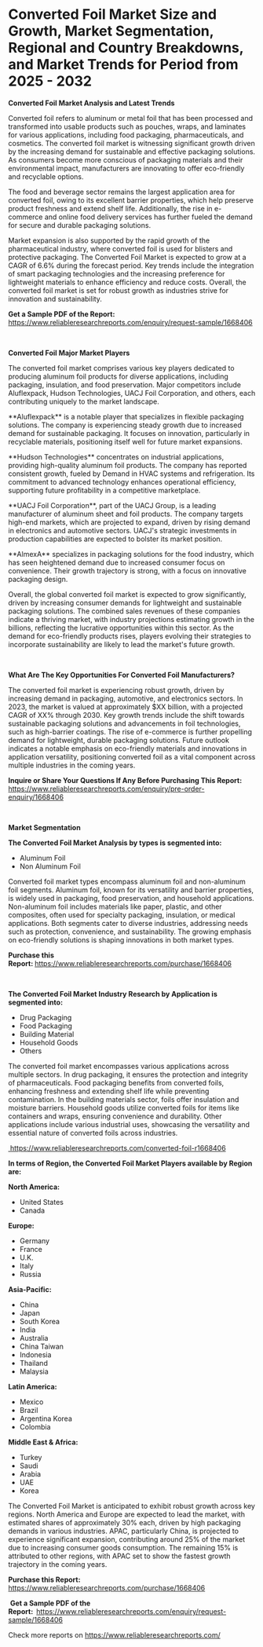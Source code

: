 <p><h1>Converted Foil Market Size and Growth, Market Segmentation, Regional and Country Breakdowns, and Market Trends for Period from 2025 -  2032</h1></p><p><strong>Converted Foil Market Analysis and Latest Trends</strong></p>
<p><p>Converted foil refers to aluminum or metal foil that has been processed and transformed into usable products such as pouches, wraps, and laminates for various applications, including food packaging, pharmaceuticals, and cosmetics. The converted foil market is witnessing significant growth driven by the increasing demand for sustainable and effective packaging solutions. As consumers become more conscious of packaging materials and their environmental impact, manufacturers are innovating to offer eco-friendly and recyclable options.</p><p>The food and beverage sector remains the largest application area for converted foil, owing to its excellent barrier properties, which help preserve product freshness and extend shelf life. Additionally, the rise in e-commerce and online food delivery services has further fueled the demand for secure and durable packaging solutions.</p><p>Market expansion is also supported by the rapid growth of the pharmaceutical industry, where converted foil is used for blisters and protective packaging. The Converted Foil Market is expected to grow at a CAGR of 6.6% during the forecast period. Key trends include the integration of smart packaging technologies and the increasing preference for lightweight materials to enhance efficiency and reduce costs. Overall, the converted foil market is set for robust growth as industries strive for innovation and sustainability.</p></p>
<p><strong>Get a Sample PDF of the Report:&nbsp;</strong> <a href="https://www.reliableresearchreports.com/enquiry/request-sample/1668406?utm_campaign=2253&utm_medium=2&utm_source=Github&utm_content=ia&utm_term=04042025&utm_id=converted-foil">https://www.reliableresearchreports.com/enquiry/request-sample/1668406</a></p>
<p>&nbsp;</p>
<p><strong>Converted Foil Major Market Players</strong></p>
<p><p>The converted foil market comprises various key players dedicated to producing aluminum foil products for diverse applications, including packaging, insulation, and food preservation. Major competitors include Aluflexpack, Hudson Technologies, UACJ Foil Corporation, and others, each contributing uniquely to the market landscape.</p><p>**Aluflexpack** is a notable player that specializes in flexible packaging solutions. The company is experiencing steady growth due to increased demand for sustainable packaging. It focuses on innovation, particularly in recyclable materials, positioning itself well for future market expansions.</p><p>**Hudson Technologies** concentrates on industrial applications, providing high-quality aluminum foil products. The company has reported consistent growth, fueled by Demand in HVAC systems and refrigeration. Its commitment to advanced technology enhances operational efficiency, supporting future profitability in a competitive marketplace.</p><p>**UACJ Foil Corporation**, part of the UACJ Group, is a leading manufacturer of aluminum sheet and foil products. The company targets high-end markets, which are projected to expand, driven by rising demand in electronics and automotive sectors. UACJ's strategic investments in production capabilities are expected to bolster its market position.</p><p>**AlmexA** specializes in packaging solutions for the food industry, which has seen heightened demand due to increased consumer focus on convenience. Their growth trajectory is strong, with a focus on innovative packaging design.</p><p>Overall, the global converted foil market is expected to grow significantly, driven by increasing consumer demands for lightweight and sustainable packaging solutions. The combined sales revenues of these companies indicate a thriving market, with industry projections estimating growth in the billions, reflecting the lucrative opportunities within this sector. As the demand for eco-friendly products rises, players evolving their strategies to incorporate sustainability are likely to lead the market's future growth.</p></p>
<p>&nbsp;</p>
<p><strong>What Are The Key Opportunities For Converted Foil Manufacturers?</strong></p>
<p><p>The converted foil market is experiencing robust growth, driven by increasing demand in packaging, automotive, and electronics sectors. In 2023, the market is valued at approximately $XX billion, with a projected CAGR of XX% through 2030. Key growth trends include the shift towards sustainable packaging solutions and advancements in foil technologies, such as high-barrier coatings. The rise of e-commerce is further propelling demand for lightweight, durable packaging solutions. Future outlook indicates a notable emphasis on eco-friendly materials and innovations in application versatility, positioning converted foil as a vital component across multiple industries in the coming years.</p></p>
<p><strong>Inquire or Share Your Questions If Any Before Purchasing This Report:</strong> <a href="https://www.reliableresearchreports.com/enquiry/pre-order-enquiry/1668406?utm_campaign=2253&utm_medium=2&utm_source=Github&utm_content=ia&utm_term=04042025&utm_id=converted-foil">https://www.reliableresearchreports.com/enquiry/pre-order-enquiry/1668406</a></p>
<p>&nbsp;</p>
<p><strong>Market Segmentation</strong></p>
<p><strong>The Converted Foil Market Analysis by types is segmented into:</strong></p>
<p><ul><li>Aluminum Foil</li><li>Non Aluminum Foil</li></ul></p>
<p><p>Converted foil market types encompass aluminum foil and non-aluminum foil segments. Aluminum foil, known for its versatility and barrier properties, is widely used in packaging, food preservation, and household applications. Non-aluminum foil includes materials like paper, plastic, and other composites, often used for specialty packaging, insulation, or medical applications. Both segments cater to diverse industries, addressing needs such as protection, convenience, and sustainability. The growing emphasis on eco-friendly solutions is shaping innovations in both market types.</p></p>
<p><strong>Purchase this Report:&nbsp;</strong><a href="https://www.reliableresearchreports.com/purchase/1668406?utm_campaign=2253&utm_medium=2&utm_source=Github&utm_content=ia&utm_term=04042025&utm_id=converted-foil">https://www.reliableresearchreports.com/purchase/1668406</a></p>
<p>&nbsp;</p>
<p><strong>The Converted Foil Market Industry Research by Application is segmented into:</strong></p>
<p><ul><li>Drug Packaging</li><li>Food Packaging</li><li>Building Material</li><li>Household Goods</li><li>Others</li></ul></p>
<p><p>The converted foil market encompasses various applications across multiple sectors. In drug packaging, it ensures the protection and integrity of pharmaceuticals. Food packaging benefits from converted foils, enhancing freshness and extending shelf life while preventing contamination. In the building materials sector, foils offer insulation and moisture barriers. Household goods utilize converted foils for items like containers and wraps, ensuring convenience and durability. Other applications include various industrial uses, showcasing the versatility and essential nature of converted foils across industries.</p></p>
<p><a href="https://www.reliableresearchreports.com/converted-foil-r1668406?utm_campaign=2253&utm_medium=2&utm_source=Github&utm_content=ia&utm_term=04042025&utm_id=converted-foil">&nbsp;https://www.reliableresearchreports.com/converted-foil-r1668406</a></p>
<p><strong>In terms of Region, the Converted Foil Market Players available by Region are:</strong></p>
<p>
    <p> <strong> North America: </strong>
        <ul>
            <li>United States</li>
            <li>Canada</li>
        </ul>
        </p> 
    <p> <strong> Europe: </strong>
        <ul>
            <li>Germany</li>
            <li>France</li>
            <li>U.K.</li>
            <li>Italy</li>
            <li>Russia</li>
        </ul>
        </p> 
    <p> <strong> Asia-Pacific: </strong>
        <ul>
            <li>China</li>
            <li>Japan</li>
            <li>South Korea</li>
            <li>India</li>
            <li>Australia</li>
            <li>China Taiwan</li>
            <li>Indonesia</li>
            <li>Thailand</li>
            <li>Malaysia</li>
        </ul>
        </p> 
    <p> <strong> Latin America: </strong>
        <ul>
            <li>Mexico</li>
            <li>Brazil</li>
            <li>Argentina Korea</li>
            <li>Colombia</li>
        </ul>
        </p> 
    <p> <strong> Middle East & Africa: </strong>
        <ul>
            <li>Turkey</li>
            <li>Saudi</li>
            <li>Arabia</li>
            <li>UAE</li>
            <li>Korea</li>
        </ul>
    </p>
    </p>
<p><p>The Converted Foil Market is anticipated to exhibit robust growth across key regions. North America and Europe are expected to lead the market, with estimated shares of approximately 30% each, driven by high packaging demands in various industries. APAC, particularly China, is projected to experience significant expansion, contributing around 25% of the market due to increasing consumer goods consumption. The remaining 15% is attributed to other regions, with APAC set to show the fastest growth trajectory in the coming years.</p></p>
<p><strong>Purchase this Report: </strong><a href="https://www.reliableresearchreports.com/purchase/1668406?utm_campaign=2253&utm_medium=2&utm_source=Github&utm_content=ia&utm_term=04042025&utm_id=converted-foil">https://www.reliableresearchreports.com/purchase/1668406</a></p>
<p>&nbsp;<strong>Get a Sample PDF of the Report:&nbsp;&nbsp;</strong><a href="https://www.reliableresearchreports.com/enquiry/request-sample/1668406?utm_campaign=2253&utm_medium=2&utm_source=Github&utm_content=ia&utm_term=04042025&utm_id=converted-foil">https://www.reliableresearchreports.com/enquiry/request-sample/1668406</a></p>
<p><strong></strong></p>
<p>Check more reports on <a href="https://www.reliableresearchreports.com/?utm_campaign=2253&utm_medium=2&utm_source=Github&utm_content=ia&utm_term=04042025&utm_id=converted-foil">https://www.reliableresearchreports.com/</a></p>